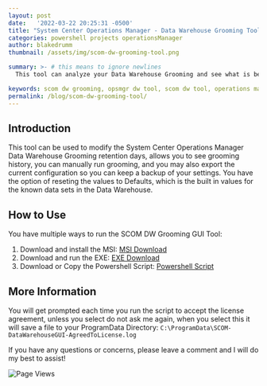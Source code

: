 ```yaml
---
layout: post
date:   '2022-03-22 20:25:31 -0500'
title: "System Center Operations Manager - Data Warehouse Grooming Tool"
categories: powershell projects operationsManager
author: blakedrumm
thumbnail: /assets/img/scom-dw-grooming-tool.png

summary: >- # this means to ignore newlines
  This tool can analyze your Data Warehouse Grooming and see what is being stored and how much of your Data Warehouse is being filled with the related data. Free and open source GUI tool written in Powershell, with multiple ways of running the script: MSI, EXE, or source PS1.

keywords: scom dw grooming, opsmgr dw tool, scom dw tool, operations manager tool, powershell script for SCOM, powershell script
permalink: /blog/scom-dw-grooming-tool/
---
```

## Introduction

This tool can be used to modify the System Center Operations Manager Data Warehouse Grooming retention days, allows you to see grooming history, you can manually run grooming, and you may also export the current configuration so you can keep a backup of your settings. You have the option of reseting the values to Defaults, which is the built in values for the known data sets in the Data Warehouse.

## How to Use

You have multiple ways to run the SCOM DW Grooming GUI Tool:

1. Download and install the MSI: [MSI Download](https://github.com/blakedrumm/SCOM-Scripts-and-SQL/raw/master/Powershell/SCOM-DW-Grooming/Installer%20(MSI)/SCOM-DW-GroomingGUI.msi)
2. Download and run the EXE: [EXE Download](https://github.com/blakedrumm/SCOM-Scripts-and-SQL/raw/master/Powershell/SCOM-DW-Grooming/Executable%20(EXE)/SCOM-DW-GroomingGUI.exe)
3. Download or Copy the Powershell Script: [Powershell Script](https://github.com/blakedrumm/SCOM-Scripts-and-SQL/blob/master/Powershell/SCOM-DW-Grooming/Source%20(PS1)/SCOM-DW-GroomingGUI.ps1)

## More Information

You will get prompted each time you run the script to accept the license agreement, unless you select do not ask me again, when you select this it will save a file to your ProgramData Directory: `C:\ProgramData\SCOM-DataWarehouseGUI-AgreedToLicense.log`

If you have any questions or concerns, please leave a comment and I will do my best to assist!

![Page Views](https://counter.blakedrumm.com/count/tag.svg?url=blakedrumm.com/blog/scom-dw-grooming-tool/)

<!--
## Welcome to GitHub Pages

You can use the [editor on GitHub](https://github.com/blakedrumm/SCOM-Scripts-and-SQL/edit/master/docs/index.md) to maintain and preview the content for your website in Markdown files.

Whenever you commit to this repository, GitHub Pages will run [Jekyll](https://jekyllrb.com/) to rebuild the pages in your site, from the content in your Markdown files.

### Markdown

Markdown is a lightweight and easy-to-use syntax for styling your writing. It includes conventions for

```markdown
Syntax highlighted code block

# Header 1
## Header 2
### Header 3

- Bulleted
- List

1. Numbered
2. List

**Bold** and _Italic_ and `Code` text

[Link](url) and ![Image](src)
```

For more details see [GitHub Flavored Markdown](https://guides.github.com/features/mastering-markdown/).

### Jekyll Themes

Your Pages site will use the layout and styles from the Jekyll theme you have selected in your [repository settings](https://github.com/blakedrumm/SCOM-Scripts-and-SQL/settings/pages). The name of this theme is saved in the Jekyll `_config.yml` configuration file.

### Support or Contact

Having trouble with Pages? Check out our [documentation](https://docs.github.com/categories/github-pages-basics/) or [contact support](https://support.github.com/contact) and we’ll help you sort it out.
-->
